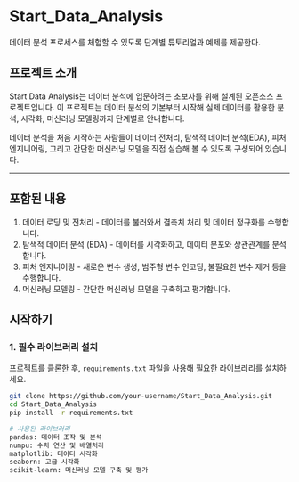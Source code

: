 # Start_Data_Analysis
데이터 분석 프로세스를 체험할 수 있도록 단계별 튜토리얼과 예제를 제공한다.

## 프로젝트 소개
Start Data Analysis는 데이터 분석에 입문하려는 초보자를 위해 설계된 오픈소스 프로젝트입니다. 이 프로젝트는 데이터 분석의 기본부터 시작해 실제 데이터를 활용한 분석, 시각화, 머신러닝 모델링까지 단계별로 안내합니다.

데이터 분석을 처음 시작하는 사람들이 데이터 전처리, 탐색적 데이터 분석(EDA), 피처 엔지니어링, 그리고 간단한 머신러닝 모델을 직접 실습해 볼 수 있도록 구성되어 있습니다.

---

## 포함된 내용
1. 데이터 로딩 및 전처리 - 데이터를 불러와서 결측치 처리 및 데이터 정규화를 수행합니다.
2. 탐색적 데이터 분석 (EDA) - 데이터를 시각화하고, 데이터 분포와 상관관계를 분석합니다.
3. 피처 엔지니어링 - 새로운 변수 생성, 범주형 변수 인코딩, 불필요한 변수 제거 등을 수행합니다.
4. 머신러닝 모델링 - 간단한 머신러닝 모델을 구축하고 평가합니다.

## 시작하기

### 1. 필수 라이브러리 설치
프로젝트를 클론한 후, `requirements.txt` 파일을 사용해 필요한 라이브러리를 설치하세요.
```bash
git clone https://github.com/your-username/Start_Data_Analysis.git
cd Start_Data_Analysis
pip install -r requirements.txt

# 사용된 라이브러리
pandas: 데이터 조작 및 분석
numpu: 수치 연산 및 배열처리
matplotlib: 데이터 시각화
seaborn: 고급 시각화
scikit-learn: 머신러닝 모델 구축 및 평가

